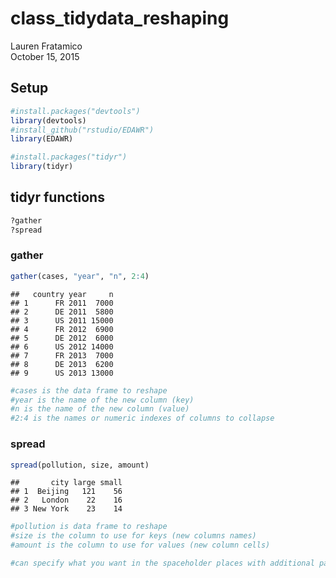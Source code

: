 # class_tidydata_reshaping
Lauren Fratamico  
October 15, 2015  



## Setup



```r
#install.packages("devtools")
library(devtools)
#install_github("rstudio/EDAWR")
library(EDAWR)

#install.packages("tidyr")
library(tidyr)
```


## tidyr functions

```r
?gather
?spread
```


### gather

```r
gather(cases, "year", "n", 2:4)
```

```
##   country year     n
## 1      FR 2011  7000
## 2      DE 2011  5800
## 3      US 2011 15000
## 4      FR 2012  6900
## 5      DE 2012  6000
## 6      US 2012 14000
## 7      FR 2013  7000
## 8      DE 2013  6200
## 9      US 2013 13000
```

```r
#cases is the data frame to reshape
#year is the name of the new column (key)
#n is the name of the new column (value)
#2:4 is the names or numeric indexes of columns to collapse
```

### spread

```r
spread(pollution, size, amount)
```

```
##       city large small
## 1  Beijing   121    56
## 2   London    22    16
## 3 New York    23    14
```

```r
#pollution is data frame to reshape
#size is the column to use for keys (new columns names)
#amount is the column to use for values (new column cells)

#can specify what you want in the spaceholder places with additional parameters
```

